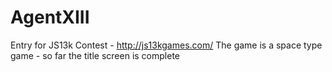 AgentXIII
=========

Entry for JS13k Contest - http://js13kgames.com/
The game is a space type game - so far the title screen is complete